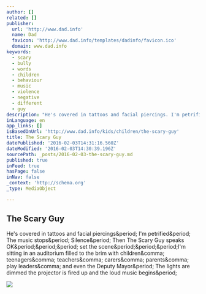 ```yaml
---
author: []
related: []
publisher:
  url: 'http://www.dad.info'
  name: Dad
  favicon: 'http://www.dad.info/templates/dadinfo/favicon.ico'
  domain: www.dad.info
keywords:
  - scary
  - bully
  - words
  - children
  - behaviour
  - music
  - violence
  - negative
  - different
  - guy
description: "He's covered in tattoos and facial piercings. I'm petrified. The music stops. Silence. Then The Scary Guy speaks OK... set the scene...I'm sitting in an auditorium filled to the brim with children, teenagers, teachers, carers, parents, play leaders, and even the Deputy Mayor. The lights are dimmed the projector is fired up and the loud music begins."
inLanguage: en
app_links: []
isBasedOnUrl: 'http://www.dad.info/kids/children/the-scary-guy'
title: The Scary Guy
datePublished: '2016-02-03T14:31:16.560Z'
dateModified: '2016-02-03T14:30:39.196Z'
sourcePath: _posts/2016-02-03-the-scary-guy.md
published: true
inFeed: true
hasPage: false
inNav: false
_context: 'http://schema.org'
_type: MediaObject

---
```

<article style=""><h1>The Scary Guy</h1><p>He's covered in tattoos and facial piercings&amp;period; I'm petrified&amp;period; The music stops&amp;period; Silence&amp;period; Then The Scary Guy speaks OK&amp;period;&amp;period;&amp;period; set the scene&amp;period;&amp;period;&amp;period;I'm sitting in an auditorium filled to the brim with children&amp;comma; teenagers&amp;comma; teachers&amp;comma; carers&amp;comma; parents&amp;comma; play leaders&amp;comma; and even the Deputy Mayor&amp;period; The lights are dimmed the projector is fired up and the loud music begins&amp;period;</p><img src="http://www.dad.info/images/scary_guy2.jpg" /></article>